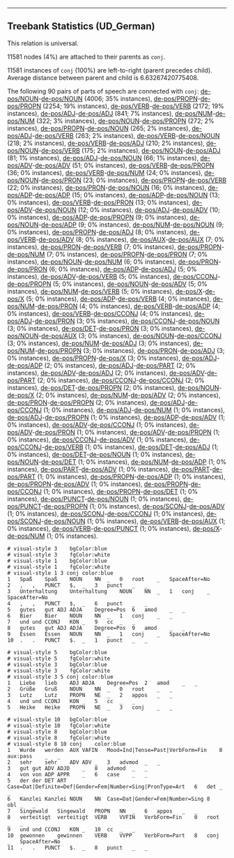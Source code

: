 

--------------------------------------------------------------------------------

## Treebank Statistics (UD_German)

This relation is universal.

11581 nodes (4%) are attached to their parents as `conj`.

11581 instances of `conj` (100%) are left-to-right (parent precedes child).
Average distance between parent and child is 6.63267420775408.

The following 90 pairs of parts of speech are connected with `conj`: [de-pos/NOUN]()-[de-pos/NOUN]() (4006; 35% instances), [de-pos/PROPN]()-[de-pos/PROPN]() (2254; 19% instances), [de-pos/VERB]()-[de-pos/VERB]() (2172; 19% instances), [de-pos/ADJ]()-[de-pos/ADJ]() (841; 7% instances), [de-pos/NUM]()-[de-pos/NUM]() (322; 3% instances), [de-pos/NOUN]()-[de-pos/PROPN]() (272; 2% instances), [de-pos/PROPN]()-[de-pos/NOUN]() (265; 2% instances), [de-pos/ADJ]()-[de-pos/VERB]() (263; 2% instances), [de-pos/VERB]()-[de-pos/NOUN]() (218; 2% instances), [de-pos/VERB]()-[de-pos/ADJ]() (210; 2% instances), [de-pos/NOUN]()-[de-pos/VERB]() (175; 2% instances), [de-pos/NOUN]()-[de-pos/ADJ]() (81; 1% instances), [de-pos/ADJ]()-[de-pos/NOUN]() (66; 1% instances), [de-pos/ADV]()-[de-pos/ADV]() (51; 0% instances), [de-pos/VERB]()-[de-pos/PROPN]() (36; 0% instances), [de-pos/VERB]()-[de-pos/NUM]() (24; 0% instances), [de-pos/NOUN]()-[de-pos/PRON]() (23; 0% instances), [de-pos/PROPN]()-[de-pos/VERB]() (22; 0% instances), [de-pos/PRON]()-[de-pos/NOUN]() (16; 0% instances), [de-pos/ADP]()-[de-pos/ADP]() (15; 0% instances), [de-pos/ADP]()-[de-pos/NOUN]() (13; 0% instances), [de-pos/VERB]()-[de-pos/PRON]() (13; 0% instances), [de-pos/ADV]()-[de-pos/NOUN]() (12; 0% instances), [de-pos/ADJ]()-[de-pos/ADV]() (10; 0% instances), [de-pos/ADP]()-[de-pos/PROPN]() (9; 0% instances), [de-pos/NOUN]()-[de-pos/ADP]() (9; 0% instances), [de-pos/NUM]()-[de-pos/NOUN]() (9; 0% instances), [de-pos/PROPN]()-[de-pos/ADJ]() (8; 0% instances), [de-pos/VERB]()-[de-pos/ADV]() (8; 0% instances), [de-pos/AUX]()-[de-pos/AUX]() (7; 0% instances), [de-pos/PRON]()-[de-pos/VERB]() (7; 0% instances), [de-pos/PROPN]()-[de-pos/NUM]() (7; 0% instances), [de-pos/PROPN]()-[de-pos/PRON]() (7; 0% instances), [de-pos/NOUN]()-[de-pos/NUM]() (6; 0% instances), [de-pos/PRON]()-[de-pos/PRON]() (6; 0% instances), [de-pos/ADP]()-[de-pos/ADJ]() (5; 0% instances), [de-pos/ADV]()-[de-pos/VERB]() (5; 0% instances), [de-pos/CCONJ]()-[de-pos/PROPN]() (5; 0% instances), [de-pos/NOUN]()-[de-pos/ADV]() (5; 0% instances), [de-pos/NUM]()-[de-pos/VERB]() (5; 0% instances), [de-pos/X]()-[de-pos/X]() (5; 0% instances), [de-pos/ADP]()-[de-pos/VERB]() (4; 0% instances), [de-pos/NUM]()-[de-pos/PRON]() (4; 0% instances), [de-pos/VERB]()-[de-pos/ADP]() (4; 0% instances), [de-pos/VERB]()-[de-pos/CCONJ]() (4; 0% instances), [de-pos/ADJ]()-[de-pos/PRON]() (3; 0% instances), [de-pos/CCONJ]()-[de-pos/NOUN]() (3; 0% instances), [de-pos/DET]()-[de-pos/PRON]() (3; 0% instances), [de-pos/NOUN]()-[de-pos/AUX]() (3; 0% instances), [de-pos/NOUN]()-[de-pos/CCONJ]() (3; 0% instances), [de-pos/NUM]()-[de-pos/ADJ]() (3; 0% instances), [de-pos/NUM]()-[de-pos/PROPN]() (3; 0% instances), [de-pos/PRON]()-[de-pos/ADJ]() (3; 0% instances), [de-pos/PROPN]()-[de-pos/X]() (3; 0% instances), [de-pos/ADJ]()-[de-pos/ADP]() (2; 0% instances), [de-pos/ADJ]()-[de-pos/PART]() (2; 0% instances), [de-pos/ADV]()-[de-pos/ADJ]() (2; 0% instances), [de-pos/ADV]()-[de-pos/PART]() (2; 0% instances), [de-pos/CCONJ]()-[de-pos/CCONJ]() (2; 0% instances), [de-pos/DET]()-[de-pos/PROPN]() (2; 0% instances), [de-pos/NOUN]()-[de-pos/X]() (2; 0% instances), [de-pos/NUM]()-[de-pos/ADV]() (2; 0% instances), [de-pos/PRON]()-[de-pos/PROPN]() (2; 0% instances), [de-pos/ADJ]()-[de-pos/CCONJ]() (1; 0% instances), [de-pos/ADJ]()-[de-pos/NUM]() (1; 0% instances), [de-pos/ADJ]()-[de-pos/PROPN]() (1; 0% instances), [de-pos/ADP]()-[de-pos/ADV]() (1; 0% instances), [de-pos/ADV]()-[de-pos/CCONJ]() (1; 0% instances), [de-pos/ADV]()-[de-pos/PRON]() (1; 0% instances), [de-pos/ADV]()-[de-pos/PROPN]() (1; 0% instances), [de-pos/CCONJ]()-[de-pos/ADV]() (1; 0% instances), [de-pos/CCONJ]()-[de-pos/VERB]() (1; 0% instances), [de-pos/DET]()-[de-pos/ADJ]() (1; 0% instances), [de-pos/DET]()-[de-pos/NOUN]() (1; 0% instances), [de-pos/NOUN]()-[de-pos/DET]() (1; 0% instances), [de-pos/NUM]()-[de-pos/ADP]() (1; 0% instances), [de-pos/PART]()-[de-pos/ADV]() (1; 0% instances), [de-pos/PART]()-[de-pos/PART]() (1; 0% instances), [de-pos/PROPN]()-[de-pos/ADP]() (1; 0% instances), [de-pos/PROPN]()-[de-pos/ADV]() (1; 0% instances), [de-pos/PROPN]()-[de-pos/CCONJ]() (1; 0% instances), [de-pos/PROPN]()-[de-pos/DET]() (1; 0% instances), [de-pos/PUNCT]()-[de-pos/NOUN]() (1; 0% instances), [de-pos/PUNCT]()-[de-pos/PROPN]() (1; 0% instances), [de-pos/SCONJ]()-[de-pos/ADV]() (1; 0% instances), [de-pos/SCONJ]()-[de-pos/CCONJ]() (1; 0% instances), [de-pos/SCONJ]()-[de-pos/NOUN]() (1; 0% instances), [de-pos/VERB]()-[de-pos/AUX]() (1; 0% instances), [de-pos/VERB]()-[de-pos/PUNCT]() (1; 0% instances), [de-pos/X]()-[de-pos/NUM]() (1; 0% instances).


~~~ conllu
# visual-style 3	bgColor:blue
# visual-style 3	fgColor:white
# visual-style 1	bgColor:blue
# visual-style 1	fgColor:white
# visual-style 1 3 conj	color:blue
1	Spaß	Spaß	NOUN	NN	_	0	root	_	SpaceAfter=No
2	,	,	PUNCT	$,	_	3	punct	_	_
3	Unterhaltung	Unterhaltung	NOUN	NN	_	1	conj	_	SpaceAfter=No
4	,	,	PUNCT	$,	_	6	punct	_	_
5	gutes	gut	ADJ	ADJA	Degree=Pos	6	amod	_	_
6	Bier	Bier	NOUN	NN	_	1	conj	_	_
7	und	und	CCONJ	KON	_	9	cc	_	_
8	gutes	gut	ADJ	ADJA	Degree=Pos	9	amod	_	_
9	Essen	Essen	NOUN	NN	_	1	conj	_	SpaceAfter=No
10	.	.	PUNCT	$.	_	1	punct	_	_

~~~


~~~ conllu
# visual-style 5	bgColor:blue
# visual-style 5	fgColor:white
# visual-style 3	bgColor:blue
# visual-style 3	fgColor:white
# visual-style 3 5 conj	color:blue
1	Liebe	lieb	ADJ	ADJA	Degree=Pos	2	amod	_	_
2	Grüße	Gruß	NOUN	NN	_	0	root	_	_
3	Lutz	Lutz	PROPN	NE	_	2	appos	_	_
4	und	und	CCONJ	KON	_	5	cc	_	_
5	Heike	Heike	PROPN	NE	_	3	conj	_	_

~~~


~~~ conllu
# visual-style 10	bgColor:blue
# visual-style 10	fgColor:white
# visual-style 8	bgColor:blue
# visual-style 8	fgColor:white
# visual-style 8 10 conj	color:blue
1	Wurde	werden	AUX	VAFIN	Mood=Ind|Tense=Past|VerbForm=Fin	8	aux:pass	_	_
2	sehr	sehr	ADV	ADV	_	3	advmod	_	_
3	gut	gut	ADV	ADJD	_	8	advmod	_	_
4	von	von	ADP	APPR	_	6	case	_	_
5	der	der	DET	ART	Case=Dat|Definite=Def|Gender=Fem|Number=Sing|PronType=Art	6	det	_	_
6	Kanzlei	Kanzlei	NOUN	NN	Case=Dat|Gender=Fem|Number=Sing	8	obl	_	_
7	Singewald	Singewald	PROPN	NN	_	6	appos	_	_
8	verteitigt	verteitigt	VERB	VVFIN	VerbForm=Fin	0	root	_	_
9	und	und	CCONJ	KON	_	10	cc	_	_
10	gewonnen	gewinnen	VERB	VVPP	VerbForm=Part	8	conj	_	SpaceAfter=No
11	.	.	PUNCT	$.	_	8	punct	_	_

~~~


